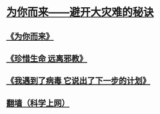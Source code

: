 # [**为你而来——避开大灾难的秘诀**](http://)
## [**《为你而来》**](https://github.com/zxstpa/wnel/blob/master/wnel.md)
## [**《珍惜生命 远离邪教》**](https://github.com/zxstpa/wnel/blob/master/zxsmylxj.md)
## [**《我遇到了病毒 它说出了下一步的计划》**](https://github.com/zxstpa/wnel/blob/master/bdjh.md)
## [**翻墙（科学上网）**](https://github.com/zxstpa/wnel/blob/master/kxsw.md)
